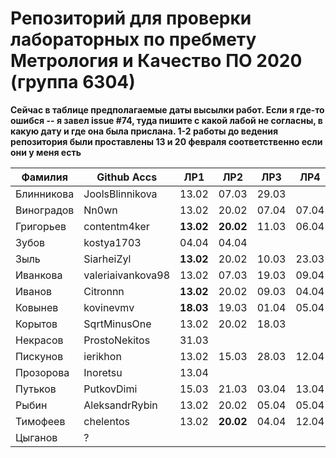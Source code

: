 # Репозиторий для проверки лабораторных по пребмету Метрология и Качество ПО 2020 (группа 6304)

**Сейчас в таблице предполагаемые даты высылки работ. Если я где-то ошибся -- я завел issue #74, туда пишите с какой лабой не согласны, в какую дату и где она была прислана. 1-2 работы до ведения репозитория были проставлены 13 и 20 февраля соответственно если они у меня есть**

| Фамилия    |   Github Accs    |   ЛР1   |   ЛР2   |   ЛР3   |   ЛР4   |   ЛР5   |   ЛР6   |
| ---------- | ---------------- | ------- | ------- | ------- | ------- | ------- | ------- |
| Блинникова | JoolsBlinnikova  |  13.02  |  07.03  |  29.03  |         |  25.03  |  13.04  |
| Виноградов | Nn0wn            |  13.02  |  20.02  |  07.04  |  07.04  |  07.04  |  07.04  |
| Григорьев  | contentm4ker     |**13.02**|**20.02**|  11.03  |  06.04  |  22.03  |  30.03  |
| Зубов      | kostya1703       |  04.04  |  04.04  |         |         |         |         |
| Зыль       | SiarheiZyl       |**13.02**|  20.02  |  10.03  |  23.03  |  26.03  |  30.03  |
| Иванкова   | valeriaivankova98|  13.02  |  07.03  |  19.03  |  09.04  |  21.03  |  04.04  |
| Иванов     | Citronnn         |**13.02**|  20.02  |  09.03  |  04.04  |  18.03  |  25.03  |
| Ковынев    | kovinevmv        |**18.03**|  19.03  |  01.04  |  05.04  |  01.04  |  01.04  |
| Корытов    | SqrtMinusOne     |  13.02  |  20.02  |  18.03  |         |  29.03  |  30.03  |
| Некрасов   | ProstoNekitos    |  31.03  |         |         |         |         |         |
| Пискунов   | ierikhon         |  13.02  |  15.03  |  28.03  |  12.04  |  28.03  |  05.04  |
| Прозорова  | Inoretsu         |  13.04  |         |         |         |         |         |
| Путьков    | PutkovDimi       |  15.03  |  21.03  |  03.04  |  13.04  |  03.04  |  03.04  |
| Рыбин      | AleksandrRybin   |  13.02  |  20.02  |  05.04  |  05.04  |  07.04  |  12.04  |
| Тимофеев   | chelentos        |  13.02  |**20.02**|  04.04  |  12.04  |         |         |
| Цыганов    |       ?          |         |         |         |         |         |         |
